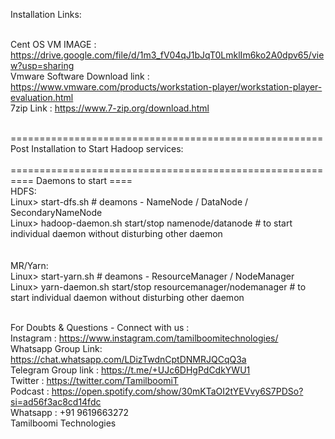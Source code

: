 Installation Links: <br /> <br />

Cent OS VM IMAGE : https://drive.google.com/file/d/1m3_fV04qJ1bJqT0LmklIm6ko2A0dpv65/view?usp=sharing <br />
Vmware Software Download link : https://www.vmware.com/products/workstation-player/workstation-player-evaluation.html <br />
7zip Link : https://www.7-zip.org/download.html <br /><br />

====================================================== <br />
Post Installation to Start Hadoop services: <br /> <br />
======================================================      <br />
 ==== Daemons to start ==== <br />
HDFS: <br />
Linux> start-dfs.sh          # deamons - NameNode / DataNode / SecondaryNameNode <br />
Linux> hadoop-daemon.sh start/stop namenode/datanode        # to start individual daemon without disturbing other daemon <br />
<br /> <br />
MR/Yarn: <br />
Linux> start-yarn.sh     # deamons - ResourceManager / NodeManager <br />
Linux> yarn-daemon.sh start/stop resourcemanager/nodemanager    # to start individual daemon without disturbing other daemon <br /><br />


For Doubts & Questions - Connect with us : <br />
Instagram : https://www.instagram.com/tamilboomitechnologies/ <br />
Whatsapp Group Link:  https://chat.whatsapp.com/LDizTwdnCptDNMRJQCqQ3a <br />
Telegram Group link : https://t.me/+UJc6DHgPdCdkYWU1 <br />
Twitter : https://twitter.com/TamilboomiT <br />
Podcast : https://open.spotify.com/show/30mKTaOI2tYEVvy6S7PDSo?si=ad56f3ac8cd14fdc <br />
Whatsapp : +91 9619663272 <br />
Tamilboomi Technologies
